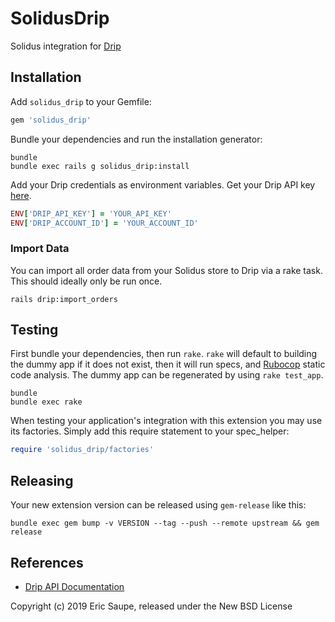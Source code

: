 # SolidusDrip

Solidus integration for [Drip](https://www.drip.com/)

## Installation

Add `solidus_drip` to your Gemfile:

```ruby
gem 'solidus_drip'
```

Bundle your dependencies and run the installation generator:

```shell
bundle
bundle exec rails g solidus_drip:install
```

Add your Drip credentials as environment variables. Get your Drip API key [here](https://www.getdrip.com/user/edit).

```ruby
ENV['DRIP_API_KEY'] = 'YOUR_API_KEY'
ENV['DRIP_ACCOUNT_ID'] = 'YOUR_ACCOUNT_ID'
```

### Import Data

You can import all order data from your Solidus store to Drip via a rake task.
This should ideally only be run once.

```shell
rails drip:import_orders
```

## Testing

First bundle your dependencies, then run `rake`. `rake` will default to building the dummy app if it does not exist, then it will run specs, and [Rubocop](https://github.com/bbatsov/rubocop) static code analysis. The dummy app can be regenerated by using `rake test_app`.

```shell
bundle
bundle exec rake
```

When testing your application's integration with this extension you may use its factories.
Simply add this require statement to your spec_helper:

```ruby
require 'solidus_drip/factories'
```

## Releasing

Your new extension version can be released using `gem-release` like this:

```shell
bundle exec gem bump -v VERSION --tag --push --remote upstream && gem release
```

## References

- [Drip API Documentation](https://developer.drip.com/)

Copyright (c) 2019 Eric Saupe, released under the New BSD License
